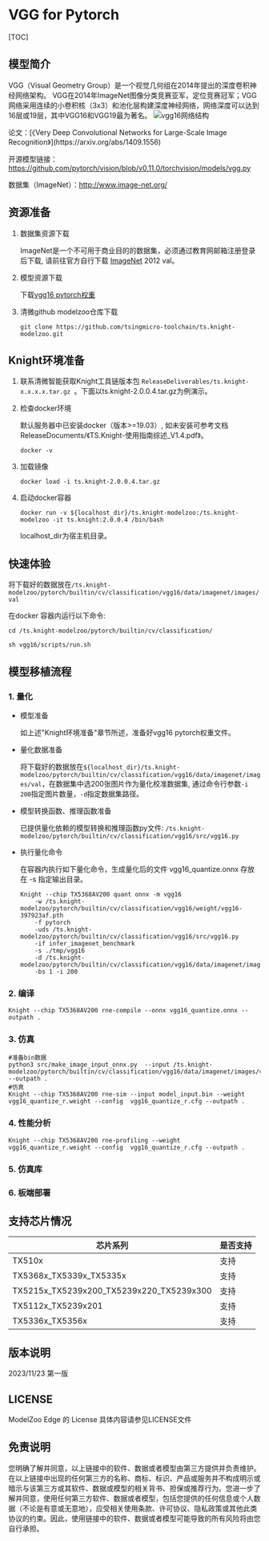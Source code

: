# VGG for Pytorch

<!--命名规则 {model_name}-{dataset}-{framework}-->

[TOC]

## 模型简介

VGG（Visual Geometry Group）是一个视觉几何组在2014年提出的深度卷积神经网络架构。
VGG在2014年ImageNet图像分类竞赛亚军，定位竞赛冠军；VGG网络采用连续的小卷积核（3x3）和池化层构建深度神经网络，网络深度可以达到16层或19层，其中VGG16和VGG19最为著名。
![vgg16网络结构](https://blog.heuritech.com/2016/02/29/a-brief-report-of-the-heuritech-deep-learning-meetup-5)

<!--可选-->论文：[《Very Deep Convolutional Networks for Large-Scale Image Recognition》](https://arxiv.org/abs/1409.1556)

开源模型链接：https://github.com/pytorch/vision/blob/v0.11.0/torchvision/models/vgg.py

数据集（ImageNet）：http://www.image-net.org/

## 资源准备

1. 数据集资源下载

	ImageNet是一个不可用于商业目的的数据集，必须通过教育网邮箱注册登录后下载, 请前往官方自行下载 [ImageNet](http://image-net.org/) 2012 val。

2. 模型资源下载

	下载[vgg16 pytorch权重](https://download.pytorch.org/models/vgg16-397923af.pth)

3. 清微github modelzoo仓库下载

	```git clone https://github.com/tsingmicro-toolchain/ts.knight-modelzoo.git```

## Knight环境准备

1. 联系清微智能获取Knight工具链版本包 ```ReleaseDeliverables/ts.knight-x.x.x.x.tar.gz ```。下面以ts.knight-2.0.0.4.tar.gz为例演示。

2. 检查docker环境

	​默认服务器中已安装docker（版本>=19.03）, 如未安装可参考文档ReleaseDocuments/《TS.Knight-使用指南综述_V1.4.pdf》。
	
	```
	docker -v   
	```

3. 加载镜像
	
	```
	docker load -i ts.knight-2.0.0.4.tar.gz
	```

4. 启动docker容器

	```
	docker run -v ${localhost_dir}/ts.knight-modelzoo:/ts.knight-modelzoo -it ts.knight:2.0.0.4 /bin/bash
	```
	
	localhost_dir为宿主机目录。

## 快速体验
将下载好的数据放在`/ts.knight-modelzoo/pytorch/builtin/cv/classification/vgg16/data/imagenet/images/val`

在docker 容器内运行以下命令:

```
cd /ts.knight-modelzoo/pytorch/builtin/cv/classification/
```

```
sh vgg16/scripts/run.sh
```

## 模型移植流程

### 1. 量化

-   模型准备
	
	如上述"Knight环境准备"章节所述，准备好vgg16 pytorch权重文件。
	

-   量化数据准备

    将下载好的数据放在`${localhost_dir}/ts.knight-modelzoo/pytorch/builtin/cv/classification/vgg16/data/imagenet/images/val`，在数据集中选200张图片作为量化校准数据集, 通过命令行参数```-i 200```指定图片数量，```-d```指定数据集路径。

-   模型转换函数、推理函数准备
	
	已提供量化依赖的模型转换和推理函数py文件: ```/ts.knight-modelzoo/pytorch/builtin/cv/classification/vgg16/src/vgg16.py```

-   执行量化命令

	在容器内执行如下量化命令，生成量化后的文件 vgg16_quantize.onnx 存放在 -s 指定输出目录。

    	Knight --chip TX5368AV200 quant onnx -m vgg16
    		-w /ts.knight-modelzoo/pytorch/builtin/cv/classification/vgg16/weight/vgg16-397923af.pth
    		-f pytorch 
    		-uds /ts.knight-modelzoo/pytorch/builtin/cv/classification/vgg16/src/vgg16.py 
    		-if infer_imagenet_benchmark 
			-s ./tmp/vgg16 
    		-d /ts.knight-modelzoo/pytorch/builtin/cv/classification/vgg16/data/imagenet/images/val 
    		-bs 1 -i 200


### 2. 编译


    Knight --chip TX5368AV200 rne-compile --onnx vgg16_quantize.onnx --outpath .


### 3. 仿真

    #准备bin数据
    python3 src/make_image_input_onnx.py  --input /ts.knight-modelzoo/pytorch/builtin/cv/classification/vgg16/data/imagenet/images/val/n07749582 --outpath .
    #仿真
    Knight --chip TX5368AV200 rne-sim --input model_input.bin --weight vgg16_quantize_r.weight --config  vgg16_quantize_r.cfg --outpath .

### 4. 性能分析

```
Knight --chip TX5368AV200 rne-profiling --weight vgg16_quantize_r.weight --config  vgg16_quantize_r.cfg --outpath .
```

### 5. 仿真库

### 6. 板端部署



## 支持芯片情况

| 芯片系列                                          | 是否支持 |
| ------------------------------------------------- | -------- |
| TX510x                                            | 支持     |
| TX5368x_TX5339x_TX5335x                           | 支持     |
| TX5215x_TX5239x200_TX5239x220_TX5239x300          | 支持     |
| TX5112x_TX5239x201                                | 支持     |
| TX5336x_TX5356x                                   | 支持     |



## 版本说明

2023/11/23  第一版



## LICENSE

ModelZoo Edge 的 License 具体内容请参见LICENSE文件

## 免责说明

您明确了解并同意，以上链接中的软件、数据或者模型由第三方提供并负责维护。在以上链接中出现的任何第三方的名称、商标、标识、产品或服务并不构成明示或暗示与该第三方或其软件、数据或模型的相关背书、担保或推荐行为。您进一步了解并同意，使用任何第三方软件、数据或者模型，包括您提供的任何信息或个人数据（不论是有意或无意地），应受相关使用条款、许可协议、隐私政策或其他此类协议的约束。因此，使用链接中的软件、数据或者模型可能导致的所有风险将由您自行承担。



